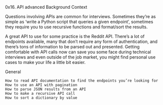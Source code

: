 0x16. API advanced 
Background Context

Questions involving APIs are common for interviews. Sometimes they’re as simple as ‘write a Python script that queries a given endpoint’, sometimes they require you to use recursive functions and format/sort the results.

A great API to use for some practice is the Reddit API. There’s a lot of endpoints available, many that don’t require any form of authentication, and there’s tons of information to be parsed out and presented. Getting comfortable with API calls now can save you some face during technical interviews and even outside of the job market, you might find personal use cases to make your life a little bit easier.


General

    How to read API documentation to find the endpoints you’re looking for
    How to use an API with pagination
    How to parse JSON results from an API
    How to make a recursive API call
    How to sort a dictionary by value
